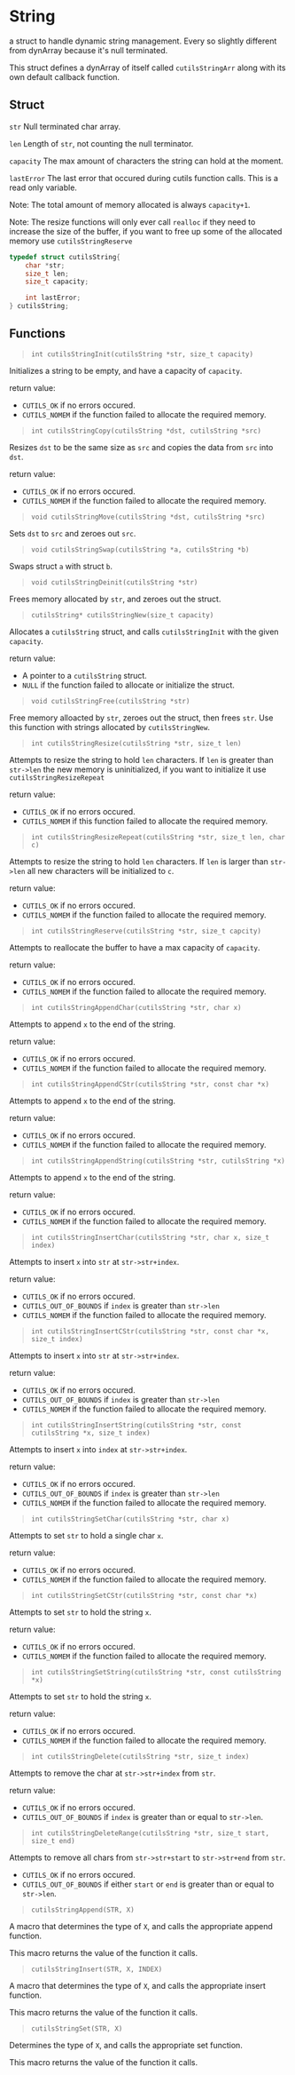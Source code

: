 # String

a struct to handle dynamic string management. Every so slightly different from
dynArray because it's null terminated.

This struct defines a dynArray of itself called `cutilsStringArr` along with its
own default callback function.

## Struct

`str` Null terminated char array.

`len` Length of `str`, not counting the null terminator.

`capacity` The max amount of characters the string can hold at the moment.

`lastError` The last error that occured during cutils function calls. This is a read only variable.

Note: The total amount of memory allocated is always `capacity+1`.

Note: The resize functions will only ever call `realloc` if they need to increase
the size of the buffer, if you want to free up some of the allocated memory use
`cutilsStringReserve`

```C
typedef struct cutilsString{
	char *str;
	size_t len;
	size_t capacity;

	int lastError;
} cutilsString;
```

## Functions

>`int cutilsStringInit(cutilsString *str, size_t capacity)`

Initializes a string to be empty, and have a capacity of `capacity`.

return value:

* `CUTILS_OK` if no errors occured.
* `CUTILS_NOMEM` if the function failed to allocate the required memory.

>`int cutilsStringCopy(cutilsString *dst, cutilsString *src)`

Resizes `dst` to be the same size as `src` and copies the data from `src` into `dst`.

return value:

* `CUTILS_OK` if no errors occured.
* `CUTILS_NOMEM` if the function failed to allocate the required memory.

>`void cutilsStringMove(cutilsString *dst, cutilsString *src)`

Sets `dst` to `src` and zeroes out `src`.

>`void cutilsStringSwap(cutilsString *a, cutilsString *b)`

Swaps struct `a` with struct `b`.

>`void cutilsStringDeinit(cutilsString *str)`

Frees memory allocated by `str`, and zeroes out the struct.

>`cutilsString* cutilsStringNew(size_t capacity)`

Allocates a `cutilsString` struct, and calls `cutilsStringInit` with the given
`capacity`.

return value:

* A pointer to a `cutilsString` struct.
* `NULL` if the function failed to allocate or initialize the struct.

>`void cutilsStringFree(cutilsString *str)`

Free memory alloacted by `str`, zeroes out the struct, then frees `str`. Use this
function with strings allocated by `cutilsStringNew`.

>`int cutilsStringResize(cutilsString *str, size_t len)`

Attempts to resize the string to hold `len` characters. If `len` is greater than
`str->len` the new memory is uninitialized, if you want to initialize it use
`cutilsStringResizeRepeat`

return value:

* `CUTILS_OK` if no errors occured.
* `CUTILS_NOMEM` if this function failed to allocate the required memory.

>`int cutilsStringResizeRepeat(cutilsString *str, size_t len, char c)`

Attempts to resize the string to hold `len` characters. If `len` is larger than
`str->len` all new characters will be initialized to `c`.

return value:

* `CUTILS_OK` if no errors occured.
* `CUTILS_NOMEM` if the function failed to allocate the required memory.

>`int cutilsStringReserve(cutilsString *str, size_t capcity)`

Attempts to reallocate the buffer to have a max capacity of `capacity`.

return value:

* `CUTILS_OK` if no errors occured.
* `CUTILS_NOMEM` if the function failed to allocate the required memory.

>`int cutilsStringAppendChar(cutilsString *str, char x)`

Attempts to append `x` to the end of the string.

return value:

* `CUTILS_OK` if no errors occured.
* `CUTILS_NOMEM` if the function failed to allocate the required memory.

>`int cutilsStringAppendCStr(cutilsString *str, const char *x)`

Attempts to append `x` to the end of the string.

return value:

* `CUTILS_OK` if no errors occured.
* `CUTILS_NOMEM` if the function failed to allocate the required memory.

>`int cutilsStringAppendString(cutilsString *str, cutilsString *x)`

Attempts to append `x` to the end of the string.

return value:

* `CUTILS_OK` if no errors occured.
* `CUTILS_NOMEM` if the function failed to allocate the required memory.

>`int cutilsStringInsertChar(cutilsString *str, char x, size_t index)`

Attempts to insert `x` into `str` at `str->str+index`.

return value:

* `CUTILS_OK` if no errors occured.
* `CUTILS_OUT_OF_BOUNDS` if `index` is greater than `str->len`
* `CUTILS_NOMEM` if the function failed to allocate the required memory.

>`int cutilsStringInsertCStr(cutilsString *str, const char *x, size_t index)`

Attempts to insert `x` into `str` at `str->str+index`.

return value:

* `CUTILS_OK` if no errors occured.
* `CUTILS_OUT_OF_BOUNDS` if `index` is greater than `str->len`
* `CUTILS_NOMEM` if the function failed to allocate the required memory.

>`int cutilsStringInsertString(cutilsString *str, const cutilsString *x, size_t index)`

Attempts to insert `x` into `index` at `str->str+index`.

return value:

* `CUTILS_OK` if no errors occured.
* `CUTILS_OUT_OF_BOUNDS` if `index` is greater than `str->len`
* `CUTILS_NOMEM` if the function failed to allocate the required memory.

>`int cutilsStringSetChar(cutilsString *str, char x)`

Attempts to set `str` to hold a single char `x`.

return value:

* `CUTILS_OK` if no errors occured.
* `CUTILS_NOMEM` if the function failed to allocate the required memory.

>`int cutilsStringSetCStr(cutilsString *str, const char *x)`

Attempts to set `str` to hold the string `x`.

return value:

* `CUTILS_OK` if no errors occured.
* `CUTILS_NOMEM` if the function failed to allocate the required memory.

>`int cutilsStringSetString(cutilsString *str, const cutilsString *x)`

Attempts to set `str` to hold the string `x`.

return value:

* `CUTILS_OK` if no errors occured.
* `CUTILS_NOMEM` if the function failed to allocate the required memory.

>`int cutilsStringDelete(cutilsString *str, size_t index)`

Attempts to remove the char at `str->str+index` from `str`.

return value:

* `CUTILS_OK` if no errors occured.
* `CUTILS_OUT_OF_BOUNDS` if `index` is greater than or equal to `str->len`.

>`int cutilsStringDeleteRange(cutilsString *str, size_t start, size_t end)`

Attempts to remove all chars from `str->str+start` to `str->str+end` from `str`.

* `CUTILS_OK` if no errors occured.
* `CUTILS_OUT_OF_BOUNDS` if either `start` or `end` is greater than or equal to `str->len`.

>`cutilsStringAppend(STR, X)`

A macro that determines the type of `X`, and calls the appropriate append function.

This macro returns the value of the function it calls.

>`cutilsStringInsert(STR, X, INDEX)`

A macro that determines the type of `X`, and calls the appropriate insert function.

This macro returns the value of the function it calls.

>`cutilsStringSet(STR, X)`

Determines the type of `X`, and calls the appropriate set function.

This macro returns the value of the function it calls.
